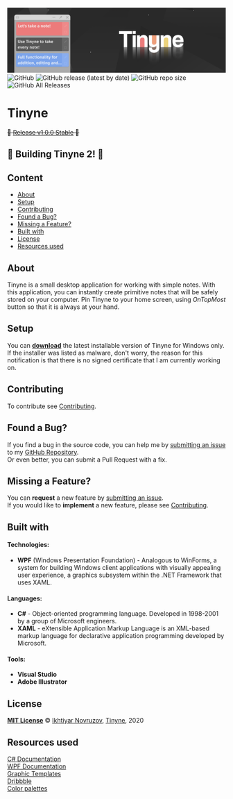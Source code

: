![Tinyne background](https://github.com/1khtiyar/Tinyne/blob/master/Assets/TinyneReadmeBackground.png) 
![GitHub](https://img.shields.io/github/license/1khtiyar/Tinyne?style=flat-square) ![GitHub release (latest by date)](https://img.shields.io/github/v/release/1khtiyar/Tinyne?style=flat-square) ![GitHub repo size](https://img.shields.io/github/repo-size/1khtiyar/Tinyne?color=red&style=flat-square) ![GitHub All Releases](https://img.shields.io/github/downloads/1khtiyar/TInyne/total?color=success&style=flat-square)  
# Tinyne
  
~~📣 [Release v1.0.0 Stable](https://github.com/1khtiyar/Tinyne/releases/tag/v1.0.0) 📣~~
## 📣 Building Tinyne 2! 📣  

## Content
- [About](#about)
- [Setup](#setup)
- [Contributing](#contributing)
- [Found a Bug?](#found-a-bug)
- [Missing a Feature?](#missing-a-feature)
- [Built with](#built-with)
- [License](#license)
- [Resources used](#resources-used)
  
  
## About
  
Tinyne is a small desktop application for working with simple notes. With this application, you can instantly create primitive notes that will be safely stored on your computer. Pin Tinyne to your home screen, using *OnTopMost* button so that it is always at your hand.  
  
  
  
## Setup

You can **[download](https://github.com/1khtiyar/Tinyne/releases/tag/v1.0.0)** the latest installable version of Tinyne for Windows only.  
If the installer was listed as malware, don't worry, the reason for this notification is that there is no signed certificate that I am currently working on.  
  
  
  
## Contributing
  
To contribute see [Contributing](https://github.com/1khtiyar/Tinyne/blob/master/CONTRIBUTING.md).
  
  
## Found a Bug?
  
If you find a bug in the source code, you can help me by [submitting an issue](https://github.com/1khtiyar/Tinyne/issues/new) to my [GitHub Repository](https://github.com/1khtiyar/Tinyne).  
Or even better, you can submit a Pull Request with a fix.  
  
  
  
## Missing a Feature?
  
You can **request** a new feature by [submitting an issue](https://github.com/1khtiyar/Tinyne/issues/new).  
If you would like to **implement** a new feature, please see [Contributing](#contributing).  
  
  
  
## Built with
  
#### Technologies:
- **WPF** (Windows Presentation Foundation) - Analogous to WinForms, a system for building Windows client applications with visually appealing user experience, a graphics subsystem within the .NET Framework that uses XAML.  
  
#### Languages:
- **C#** - Object-oriented programming language. Developed in 1998-2001 by a group of Microsoft engineers.
- **XAML** - eXtensible Application Markup Language is an XML-based markup language for declarative application programming developed by Microsoft.  
  
#### Tools:
- **Visual Studio**
- **Adobe Illustrator**
  
  
## License
  
**[MIT License](https://github.com/1khtiyar/Tinyne/blob/v1.0.0/LICENSE)** © [Ikhtiyar Novruzov](https://github.com/1khtiyar), [Tinyne](https://github.com/1khtiyar/Tinyne), 2020  
  
  
## Resources used
    
[C# Documentation](https://docs.microsoft.com/en-us/dotnet/csharp)  
[WPF Documentation](https://docs.microsoft.com/ru-ru/dotnet/desktop/wpf)  
[Graphic Templates](https://elements.envato.com/ru/graphic-templates)  
[Dribbble](https://dribbble.com)  
[Color palettes](https://coolors.co/palettes/trending)  
  
  
